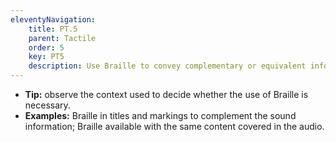 ```yaml
---
eleventyNavigation:
    title: PT.5
    parent: Tactile
    order: 5
    key: PT5
    description: Use Braille to convey complementary or equivalent information to audio recordings.
---
```

- **Tip:** observe the context used to decide whether the use of Braille is necessary.
- **Examples:** Braille in titles and markings to complement the sound information; Braille available with the same
content covered in the audio.
